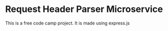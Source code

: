 # Request Header Parser Microservice

This is a free code camp project. It is made using express.js
